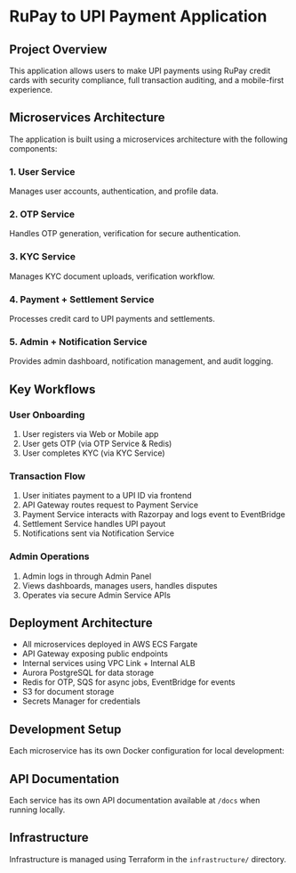 ﻿# RuPay to UPI Payment Application

## Project Overview
This application allows users to make UPI payments using RuPay credit cards with security compliance, full transaction auditing, and a mobile-first experience.

## Microservices Architecture
The application is built using a microservices architecture with the following components:

### 1. User Service
Manages user accounts, authentication, and profile data.

### 2. OTP Service
Handles OTP generation, verification for secure authentication.

### 3. KYC Service
Manages KYC document uploads, verification workflow.

### 4. Payment + Settlement Service
Processes credit card to UPI payments and settlements.

### 5. Admin + Notification Service
Provides admin dashboard, notification management, and audit logging.

## Key Workflows

### User Onboarding
1. User registers via Web or Mobile app
2. User gets OTP (via OTP Service & Redis)
3. User completes KYC (via KYC Service)

### Transaction Flow
1. User initiates payment to a UPI ID via frontend
2. API Gateway routes request to Payment Service
3. Payment Service interacts with Razorpay and logs event to EventBridge
4. Settlement Service handles UPI payout
5. Notifications sent via Notification Service

### Admin Operations
1. Admin logs in through Admin Panel
2. Views dashboards, manages users, handles disputes
3. Operates via secure Admin Service APIs

## Deployment Architecture
- All microservices deployed in AWS ECS Fargate
- API Gateway exposing public endpoints
- Internal services using VPC Link + Internal ALB
- Aurora PostgreSQL for data storage
- Redis for OTP, SQS for async jobs, EventBridge for events
- S3 for document storage
- Secrets Manager for credentials

## Development Setup
Each microservice has its own Docker configuration for local development:


## API Documentation
Each service has its own API documentation available at `/docs` when running locally.

## Infrastructure
Infrastructure is managed using Terraform in the `infrastructure/` directory.
